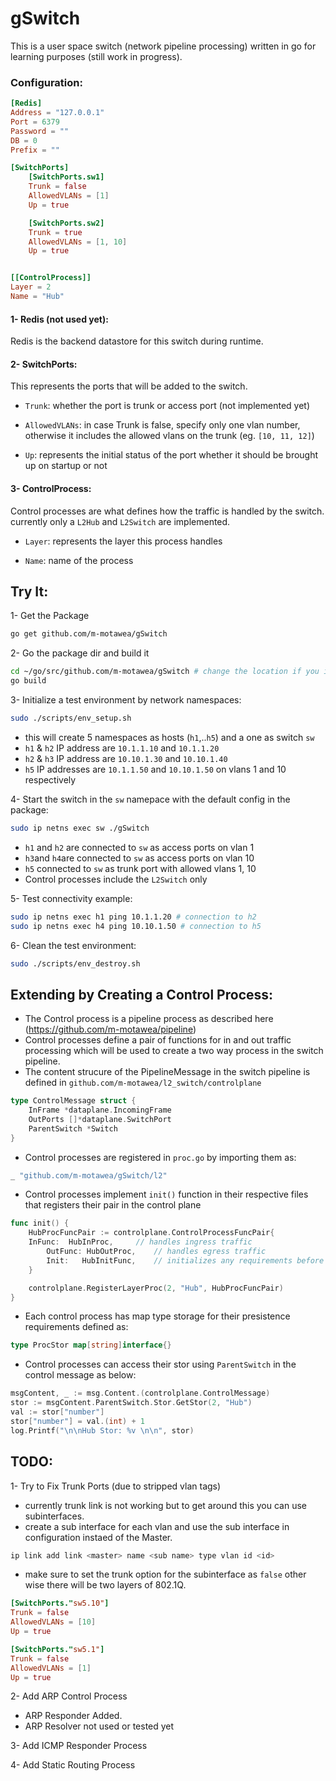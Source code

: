 # gSwitch

This is a user space switch (network pipeline processing) written in go for learning purposes (still work in progress).


### Configuration:
```toml
[Redis]
Address = "127.0.0.1"
Port = 6379
Password = ""
DB = 0
Prefix = ""

[SwitchPorts]
    [SwitchPorts.sw1]
    Trunk = false
    AllowedVLANs = [1]
    Up = true

    [SwitchPorts.sw2]
    Trunk = true
    AllowedVLANs = [1, 10]
    Up = true


[[ControlProcess]]
Layer = 2
Name = "Hub"
```


#### 1- Redis (not used yet):
Redis is the backend datastore for this switch during runtime.


#### 2- SwitchPorts:
This represents the ports that will be added to the switch.

- `Trunk`: whether the port is trunk or access port (not implemented yet)

- `AllowedVLANs`: in case Trunk is false, specify only one vlan number, otherwise it includes the allowed vlans on the trunk (eg. `[10, 11, 12]`)

- `Up`: represents the initial status of the port whether it should be brought up on startup or not


#### 3- ControlProcess:
Control processes are what defines how the traffic is handled by the switch. currently only a `L2Hub` and `L2Switch` are implemented.

- `Layer`: represents the layer this process handles

- `Name`: name of the process


## Try It:
1- Get the Package
```bash
go get github.com/m-motawea/gSwitch
```

2- Go the package dir and build it
```bash
cd ~/go/src/github.com/m-motawea/gSwitch # change the location if you installed go in a custom location
go build
```

3- Initialize a test environment by network namespaces:
```bash
sudo ./scripts/env_setup.sh
```
* this will create 5 namespaces as hosts (`h1`,..`h5`) and a one as switch `sw`
* `h1` & `h2` IP address are `10.1.1.10` and `10.1.1.20`
* `h2` & `h3` IP address are `10.10.1.30` and `10.10.1.40`
* `h5` IP addresses are `10.1.1.50` and `10.10.1.50` on vlans 1 and 10 respectively

4- Start the switch in the `sw` namepace with the default config in the package:
```bash
sudo ip netns exec sw ./gSwitch
```
* `h1` and `h2` are connected to `sw` as access ports on vlan 1
* `h3`and `h4`are connected to `sw` as access ports on vlan 10
* `h5` connected to `sw` as trunk port with allowed vlans 1, 10
* Control processes include the `L2Switch` only

5- Test connectivity example:
```bash
sudo ip netns exec h1 ping 10.1.1.20 # connection to h2
sudo ip netns exec h4 ping 10.10.1.50 # connection to h5
```

6- Clean the test environment:
```bash
sudo ./scripts/env_destroy.sh
```


## Extending by Creating a Control Process:
- The Control process is a pipeline process as described here (https://github.com/m-motawea/pipeline)
- Control processes define a pair of functions for in and out traffic processing which will be used to create a two way process in the switch pipeline.
- The content strucure of the PipelineMessage in the switch pipeline is defined in `github.com/m-motawea/l2_switch/controlplane`

```go
type ControlMessage struct {
	InFrame *dataplane.IncomingFrame
	OutPorts []*dataplane.SwitchPort
	ParentSwitch *Switch
}
```

- Control processes are registered in `proc.go` by importing them as:
```go
_ "github.com/m-motawea/gSwitch/l2"
```

- Control processes implement ```init()``` function in their respective files that registers their pair in the control plane
```go
func init() {
	HubProcFuncPair := controlplane.ControlProcessFuncPair{
	InFunc:  HubInProc,     // handles ingress traffic 
        OutFunc: HubOutProc,    // handles egress traffic
        Init:   HubInitFunc,    // initializes any requirements before the pipeline is started that takes (*controlplane.Switch) as parameter. can be nil 
	}

	controlplane.RegisterLayerProc(2, "Hub", HubProcFuncPair)
}
```

- Each control process has map type storage for their presistence requirements defined as:
```go
type ProcStor map[string]interface{}
```

- Control processes can access their stor using ```ParentSwitch``` in the control message as below:
```go
msgContent, _ := msg.Content.(controlplane.ControlMessage)
stor := msgContent.ParentSwitch.Stor.GetStor(2, "Hub")
val := stor["number"]
stor["number"] = val.(int) + 1
log.Printf("\n\nHub Stor: %v \n\n", stor)
```

## TODO:
1- Try to Fix Trunk Ports (due to stripped vlan tags)
* currently trunk link is not working but to get around this you can use subinterfaces.
* create a sub interface for each vlan and use the sub interface in configuration instaed of the Master.
```bash
ip link add link <master> name <sub name> type vlan id <id>
```
* make sure to set the trunk option for the subinterface as `false` other wise there will be two layers of 802.1Q.
```toml
[SwitchPorts."sw5.10"]
Trunk = false
AllowedVLANs = [10]
Up = true

[SwitchPorts."sw5.1"]
Trunk = false
AllowedVLANs = [1]
Up = true
```

2- Add ARP Control Process
* ARP Responder Added.
* ARP Resolver not used or tested yet

3- Add ICMP Responder Process

4- Add Static Routing Process
